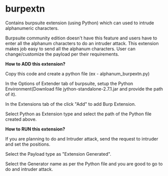 # burpextn
Contains burpsuite extension (using Python) which can used to intrude alphanumeric characters.

Burpsuite community edition doesn't have this feature and users have to enter all the alphanum characters to do an intruder attack.
This extension makes job easy to send all the alphanum characters. 
User can change/customize the payload per their requirements.

**How to ADD this extension?**

Copy this code and create a python file (ex - alphanum_burpextn.py)

In the Options of Extender tab of burpsuite, setup the Python Environment(Download file jython-standalone-2.7.1.jar and provide the path of it).

In the Extensions tab of the click "Add" to add Burp Extension.

Select Python as Extension type and select the path of the Python file created above.


**How to RUN this extension?**

If you are planning to do and Intruder attack, send the request to intruder and set the positions.

Select the Payload type as "Extension Generated".

Select the Generator name as per the Python file and you are good to go to do and intruder attack.















